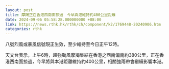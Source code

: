 ```yaml
---
layout: post
title: 摩羯正在香港西南面掠過　今早與港維持約400公里距離
date: 2024-09-06 05:58:28.000000000 +08:00
link: https://news.rthk.hk/rthk/ch/component/k2/1769448-20240906.htm
categories: rthk
---
```


八號烈風或暴風信號現正生效，至少維持至今日正午12時。

天文台表示，上午6時，超強颱風摩羯集結在香港之西南偏南約380公里，正在香港西南面掠過，今早將與本港距離維持約400公里，相關強雨帶會繼續影響本港。
